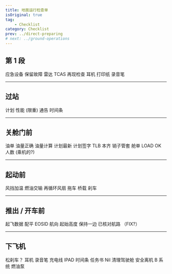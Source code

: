 ```yaml
---
title: 地面运行检查单
isOriginal: true
tag:
    - Checklist
category: Checklist
prev: ../direct-preparing
# next: ../ground-operations
---
```


## 第 1 段

<my-check> 应急设备 </my-check>
<my-check> 保留故障 </my-check>
<my-check> 雷达 </my-check>
<my-check> TCAS </my-check>
<my-check> 再现检查 </my-check>
<my-check> 耳机 </my-check>
<my-check> 打印纸 </my-check>
<my-check> 录音笔 </my-check>

---

## 过站

<my-check> 计划 </my-check>
<my-check> 性能 (限重) </my-check>
<my-check> 通告 </my-check>
<my-check> 时间条 </my-check>

---

## 关舱门前

<my-check> 油单 </my-check>
<my-check> 油量正确 </my-check>
<my-check> 油量计算 </my-check>
<my-check> 计划最新 </my-check>
<my-check> 计划签字 </my-check>
<my-check> TLB </my-check>
<my-check> 本齐 </my-check>
<my-check> 销子管套 </my-check>
<my-check> 舱单 </my-check>
<my-check> LOAD OK </my-check>
<my-check> 人数 (乘机的?) </my-check>

---

## 起动前

<my-check> 风挡加温 </my-check>
<my-check> 燃油交输 </my-check>
<my-check> 再循环风扇 </my-check>
<my-check> 拖车 </my-check>
<my-check> 桥载 </my-check>
<my-check> 刹车 </my-check>

---

## 推出 / 开车前

<my-check> 起飞数据 </my-check>
<my-check> 配平 </my-check>
<my-check> EOSID </my-check>
<my-check> 航向 </my-check>
<my-check> 起始高度 </my-check>
<my-check> 保持一边 </my-check>
<my-check> 已核对航路 （FIX?） </my-check>

---

## 下飞机

<my-check> 松刹车？ </my-check>
<my-check> 耳机 </my-check>
<my-check> 录音笔 </my-check>
<my-check> 充电线 </my-check>
<my-check> IPAD </my-check>
<my-check> 时间条 </my-check>
<my-check> 任务书 </my-check>
<my-check> Nil </my-check>
<my-check> 清理驾驶舱 </my-check>
<my-check> 安全离机 </my-check>
<my-check> B 系统 </my-check>
<my-check> 燃油泵 </my-check>
